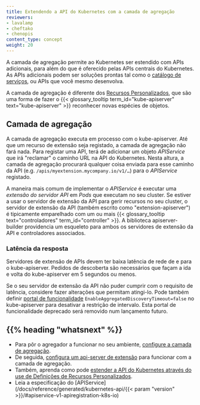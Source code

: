 ```yaml
---
title: Extendendo a API do Kubernetes com a camada de agregação
reviewers:
- lavalamp
- cheftako
- chenopis
content_type: concept
weight: 20
---
```


<!-- overview -->

A camada de agregação permite ao Kubernetes ser estendido com APIs adicionais,
para além do que é oferecido pelas APIs centrais do Kubernetes.
As APIs adicionais podem ser soluções prontas tal como o
[catálogo de serviços](/docs/concepts/extend-kubernetes/service-catalog/),
ou APIs que você mesmo desenvolva.

A camada de agregação é diferente dos [Recursos Personalizados](/docs/concepts/extend-kubernetes/api-extension/custom-resources/),
que são uma forma de fazer o {{< glossary_tooltip term_id="kube-apiserver" text="kube-apiserver" >}}
reconhecer novas espécies de objetos.



<!-- body -->

## Camada de agregação

A camada de agregação executa em processo com o kube-apiserver.
Até que um recurso de extensão seja registado, a camada de agregação
não fará nada. Para registar uma API, terá de adicionar um objeto *APIService*
que irá "reclamar" o caminho URL na API do Kubernetes. Nesta altura, a camada
de agregação procurará qualquer coisa enviada para esse caminho da API
(e.g. `/apis/myextension.mycompany.io/v1/…`) para o *APIService* registado.

A maneira mais comum de implementar o *APIService* é executar uma
*extensão do servidor API* em *Pods* que executam no seu cluster.
Se estiver a usar o servidor de extensão da API para gerir recursos
no seu cluster, o servidor de extensão da API (também escrito como "extension-apiserver")
é tipicamente emparelhado com um ou mais {{< glossary_tooltip text="controladores" term_id="controller" >}}.
A biblioteca apiserver-builder providencia um esqueleto para ambos
os servidores de extensão da API e controladores associados.

### Latência da resposta

Servidores de extensão de APIs devem ter baixa latência de rede de e para o kube-apiserver.
Pedidos de descoberta são necessários que façam a ida e volta do kube-apiserver em 5
segundos ou menos.

Se o seu servidor de extensão da API não puder cumprir com o requisito de latência,
considere fazer alterações que permitam atingi-lo. Pode também definir
[portal de funcionalidade](/docs/reference/command-line-tools-reference/feature-gates/) `EnableAggregatedDiscoveryTimeout=false` no kube-apiserver para desativar
a restrição de intervalo. Esta portal de funcionalidade deprecado será removido
num lançamento futuro.



## {{% heading "whatsnext" %}}


* Para pôr o agregador a funcionar no seu ambiente, [configure a camada de agregação](/docs/tasks/access-kubernetes-api/configure-aggregation-layer/).
* De seguida, [configura um api-server de extensão](/docs/tasks/access-kubernetes-api/setup-extension-api-server/) para funcionar com a camada de agregação.
* Também, aprenda como pode [estender a API do Kubernetes através do use de Definições de Recursos Personalizados](/docs/tasks/access-kubernetes-api/extend-api-custom-resource-definitions/).
* Leia a especificação do [APIService](/docs/reference/generated/kubernetes-api/{{< param "version" >}}/#apiservice-v1-apiregistration-k8s-io)



